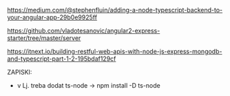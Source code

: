 https://medium.com/@stephenfluin/adding-a-node-typescript-backend-to-your-angular-app-29b0e9925ff

https://github.com/vladotesanovic/angular2-express-starter/tree/master/server

https://itnext.io/building-restful-web-apis-with-node-js-express-mongodb-and-typescript-part-1-2-195bdaf129cf

ZAPISKI:
- v Lj. treba dodat ts-node -> npm install -D ts-node